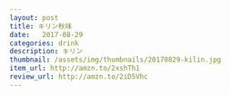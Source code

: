 ```yaml
---
layout: post
title: キリン秋味
date:   2017-08-29
categories: drink
description: キリン
thumbnail: /assets/img/thumbnails/20170829-kilin.jpg
item_url: http://amzn.to/2xshTh1
review_url: http://amzn.to/2iD5Vhc
---
```


